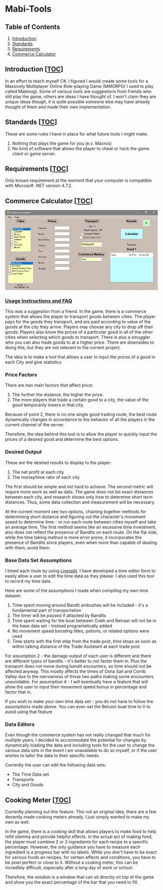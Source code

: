 # Mabi-Tools

## Table of Contents
1. [Introduction](#introduction-toc)
1. [Standards](#standards-toc)
1. [Requirements](#requirements-toc) 
1. [Commerce Calculator](#commerce-calculator-toc)

## Introduction [[TOC](#table-of-contents)]
In an effort to teach myself C#, I figured I would create some tools for a Massively Multiplayer Online Role-playing Game (MMORPG) I used to play called Mabinogi. Some of various tools are suggestions from friends who still play the game, others are ideas I have thought of. I won't claim they are unique ideas though, it is quite possible someone else may have already thought of them and made their own implementation.

## Standards [[TOC](#table-of-contents)]
These are some rules I have in place for what future tools I might make.

1. Nothing that plays the game for you (e.x. Macros)
2. No kind of software that allows the player to cheat or hack the game client or game server.

## Requirements [[TOC](#table-of-contents)]
Only known requirement at the moment that your computer is compatible with Microsoft .NET version 4.7.2. 


## Commerce Calculator [[TOC](#table-of-contents)]
![](Images/CommerceCalculatorNormal.png)
### [__Usage Instructions and FAQ__](Commerce%20Instruction%20Manual.md)

This was a suggestion from a friend. In the game, there is a commerce system that allows the player to transport goods between cities. The player pays for the goods they transport, and are paid according to value of the goods at the city they arrive. Players may choose any city to drop off their goods. Players also know the prices of a particular good in all of the other cities when selecting which goods to transport. There is also a smuggler who you can also trade goods to at a higher price. There are downsides to doing this, but they are not relevant to the current project.

The idea is to make a tool that allows a user to input the prices of a good in each City and give statistics

### Price Factors

There are two main factors that affect price:

1. The further the distance, the higher the price.
2. The more players that trade a certain good to a city, the value of the good temporarily lowers in that city.

Because of point 2, there is no one single good trading route, the best route dynamically changes in accordance to the behavior of all the players in the current channel of the server.

Therefore, the idea behind this tool is to allow the player to quickly input the prices of a desired good and determine the best options.

### Desired Output 

These are the desired results to display to the player:

1. The net profit at each city
2. The money/time ratio of each city

The first should be simple and not hard to achieve. The second metric will require more work as well as data. The game does not list exact distances between each city, and research shows only how to determine short term distances. Thus, some data collection and measurement will be necessary. 

At the current moment see two options, chaining together methods for determining short distance and figuring out the character's movement speed to determine time - or run each route between cities myself and take an average time. The first method seems like an excessive time investment, also does not reflect the presence of Bandits on each route. On the flip side, while the time taking method is more error prone, it incorporates the presence of Bandits since players, even when more than capable of dealing with them, avoid them.

### Base Data Set Assumptions

I timed each route by using [Livesplit](https://livesplit.org/). I have developed a time editor form to easily allow a user to edit the time data as they please. I also used this tool to record my time data.

Here are some of the assumptions I made when compiling my own time dataset:

1. Time spent moving around Bandit ambushes will be included - it's a fundamental part of transportation
2. The timer will be paused if attacked by Bandits
3. Time spent waiting for the boat between Cobh and Belvast will not be in the base data set - instead programatically added
4. No movement speed boosting titles, potions, or related options were used
5. Time starts with the first step from the trade post, time stops as soon as within talking distance of the Trade Assistant at each trade post 

For assumption 2 - the damage output of each user is different and there are different types of bandits - it's better to not factor them in. Plus the transport does not move during bandit encounters, so time should not be affected anyway. This mostly affects the times of Osna Sail and Corrib Valley due to the narrowness of those two paths making some encounters unavoidable. For assumption 4 - I will eventually have a feature that will allow the user to input their movement speed bonus in percentage and factor that in.

If you wish to make your own time data set - you do not have to follow the assumptions made above. You can even set the Belvast boat time to 0 to avoid using that feature 

### Data Editors

Even though the commerce system has not really changed that much for multiple years, I decided to accommodate the potential for changes by dynamically loading the data and including tools for the user to change the various data sets in the event I am unavailable to do so myself, or if the user wishes to tailor the data to their specific needs.

Currently the user can edit the following data sets:
 
* The Time Data set
* Transports
* City and Goods

## Cooking Meter [[TOC](#table-of-contents)]
Currently planning out this feature. This not an original idea, there are a few decently made cooking meters already. I just simply wanted to make my own as well.

In the game, there is a cooking skill that allows players to make food to help refill stamina and provide helpful effects. In the actual act of making food, the player must combine 2 or 3 ingredients for each recipe to a specific percentage. However, the only guidance you have to measure each ingredient is a progress bar with no labels. While you don't have to be exact for various foods an recipes, for certain effects and conditions, you have to be pixel perfect or close to it. Without a cooking meter, this can be incredibly difficult, especially after a long day of work or school.

Therefore, the solution is a window that can sit directly on top of the game and show you the exact percentage of the bar that you need to fill.
